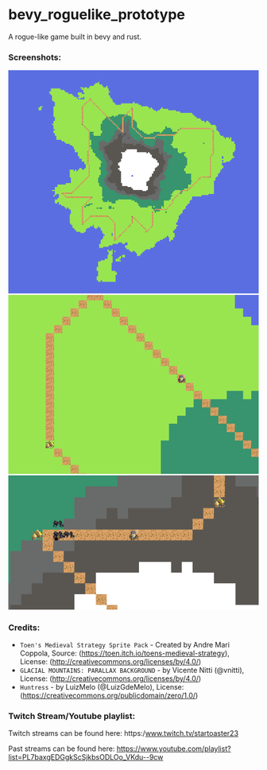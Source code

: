 # bevy_roguelike_prototype
A rogue-like game built in bevy and rust.

### Screenshots:
![island](images/island.png)
![zoom-island](images/zoom-island.png)
![spider-spawner](images/spider-spawn.png)

### Credits:
- `Toen's Medieval Strategy Sprite Pack` - Created by Andre Mari Coppola, Source: (https://toen.itch.io/toens-medieval-strategy), License: (http://creativecommons.org/licenses/by/4.0/)
- `GLACIAL MOUNTAINS: PARALLAX BACKGROUND` - by Vicente Nitti (@vnitti), License: (http://creativecommons.org/licenses/by/4.0/)
- `Huntress` - by LuizMelo (@LuizGdeMelo), License: (https://creativecommons.org/publicdomain/zero/1.0/)

### Twitch Stream/Youtube playlist:
Twitch streams can be found here:
https:/www.twitch.tv/startoaster23

Past streams can be found here:
https://www.youtube.com/playlist?list=PL7baxgEDGgkScSjkbsODLOo_VKdu--9cw
